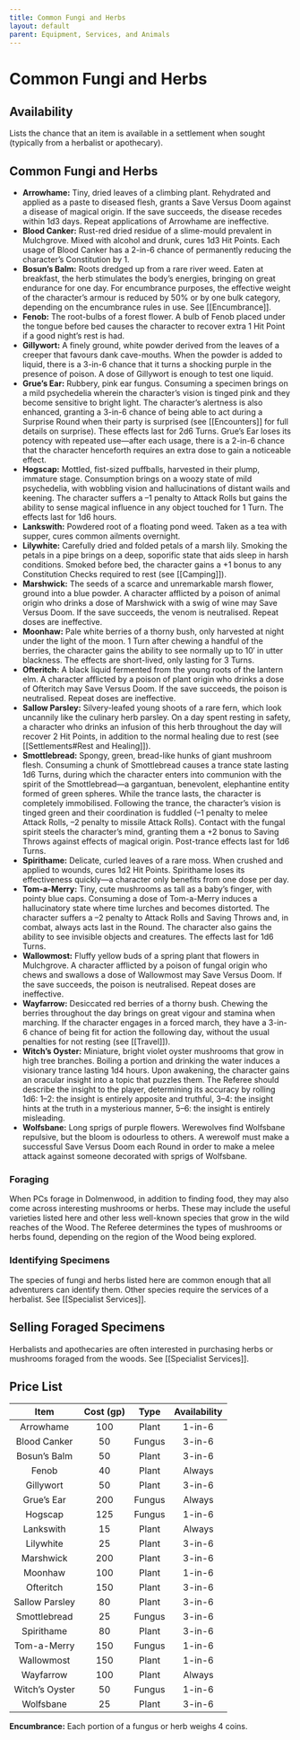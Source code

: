 ```yaml
---
title: Common Fungi and Herbs
layout: default
parent: Equipment, Services, and Animals
---
```


# Common Fungi and Herbs 

## Availability 

Lists the chance that an item is available in a settlement when sought (typically from a herbalist or apothecary).

## Common Fungi and Herbs 

  - **Arrowhame:** Tiny, dried leaves of a climbing plant. Rehydrated and applied as a paste to diseased flesh, grants a Save Versus Doom against a disease of magical origin. If the save succeeds, the disease recedes within 1d3 days. Repeat applications of Arrowhame are ineffective.
  - **Blood Canker:** Rust-red dried residue of a slime-mould prevalent in Mulchgrove. Mixed with alcohol and drunk, cures 1d3 Hit Points. Each usage of Blood Canker has a 2-in-6 chance of permanently reducing the character’s Constitution by 1.
  - **Bosun’s Balm:** Roots dredged up from a rare river weed. Eaten at breakfast, the herb stimulates the body’s energies, bringing on great endurance for one day. For encumbrance purposes, the effective weight of the character’s armour is reduced by 50% or by one bulk category, depending on the encumbrance rules in use. See [[Encumbrance]].
  - **Fenob:** The root-bulbs of a forest flower. A bulb of Fenob placed under the tongue before bed causes the character to recover extra 1 Hit Point if a good night’s rest is had.
  - **Gillywort:** A finely ground, white powder derived from the leaves of a creeper that favours dank cave-mouths. When the powder is added to liquid, there is a 3-in-6 chance that it turns a shocking purple in the presence of poison. A dose of Gillywort is enough to test one liquid.
  - **Grue’s Ear:** Rubbery, pink ear fungus. Consuming a specimen brings on a mild psychedelia wherein the character’s vision is tinged pink and they become sensitive to bright light. The character’s alertness is also enhanced, granting a 3-in-6 chance of being able to act during a Surprise Round when their party is surprised (see [[Encounters]] for full details on surprise). These effects last for 2d6 Turns. Grue’s Ear loses its potency with repeated use—after each usage, there is a 2-in-6 chance that the character henceforth requires an extra dose to gain a noticeable effect.
  - **Hogscap:** Mottled, fist-sized puffballs, harvested in their plump, immature stage. Consumption brings on a woozy state of mild psychedelia, with wobbling vision and hallucinations of distant wails and keening. The character suffers a –1 penalty to Attack Rolls but gains the ability to sense magical influence in any object touched for 1 Turn. The effects last for 1d6 hours.
  - **Lankswith:** Powdered root of a floating pond weed. Taken as a tea with supper, cures common ailments overnight.
  - **Lilywhite:** Carefully dried and folded petals of a marsh lily. Smoking the petals in a pipe brings on a deep, soporific state that aids sleep in harsh conditions. Smoked before bed, the character gains a +1 bonus to any Constitution Checks required to rest (see [[Camping]]).
  - **Marshwick:** The seeds of a scarce and unremarkable marsh flower, ground into a blue powder. A character afflicted by a poison of animal origin who drinks a dose of Marshwick with a swig of wine may Save Versus Doom. If the save succeeds, the venom is neutralised. Repeat doses are ineffective.
  - **Moonhaw:** Pale white berries of a thorny bush, only harvested at night under the light of the moon. 1 Turn after chewing a handful of the berries, the character gains the ability to see normally up to 10′ in utter blackness. The effects are short-lived, only lasting for 3 Turns.
  - **Ofteritch:** A black liquid fermented from the young roots of the lantern elm. A character afflicted by a poison of plant origin who drinks a dose of Ofteritch may Save Versus Doom. If the save succeeds, the poison is neutralised. Repeat doses are ineffective.
  - **Sallow Parsley:** Silvery-leafed young shoots of a rare fern, which look uncannily like the culinary herb parsley. On a day spent resting in safety, a character who drinks an infusion of this herb throughout the day will recover 2 Hit Points, in addition to the normal healing due to rest (see [[Settlements#Rest and Healing]]).
  - **Smottlebread:** Spongy, green, bread-like hunks of giant mushroom flesh. Consuming a chunk of Smottlebread causes a trance state lasting 1d6 Turns, during which the character enters into communion with the spirit of the Smottlebread—a gargantuan, benevolent, elephantine entity formed of green spheres. While the trance lasts, the character is completely immobilised. Following the trance, the character’s vision is tinged green and their coordination is fuddled (–1 penalty to melee Attack Rolls, –2 penalty to missile Attack Rolls). Contact with the fungal spirit steels the character’s mind, granting them a +2 bonus to Saving Throws against effects of magical origin. Post-trance effects last for 1d6 Turns.
  - **Spirithame:** Delicate, curled leaves of a rare moss. When crushed and applied to wounds, cures 1d2 Hit Points. Spirithame loses its effectiveness quickly—a character only benefits from one dose per day.
  - **Tom-a-Merry:** Tiny, cute mushrooms as tall as a baby’s finger, with pointy blue caps. Consuming a dose of Tom-a-Merry induces a hallucinatory state where time lurches and becomes distorted. The character suffers a –2 penalty to Attack Rolls and Saving Throws and, in combat, always acts last in the Round. The character also gains the ability to see invisible objects and creatures. The effects last for 1d6 Turns.
  - **Wallowmost:** Fluffy yellow buds of a spring plant that flowers in Mulchgrove. A character afflicted by a poison of fungal origin who chews and swallows a dose of Wallowmost may Save Versus Doom. If the save succeeds, the poison is neutralised. Repeat doses are ineffective.
  - **Wayfarrow:** Desiccated red berries of a thorny bush. Chewing the berries throughout the day brings on great vigour and stamina when marching. If the character engages in a forced march, they have a 3-in-6 chance of being fit for action the following day, without the usual penalties for not resting (see [[Travel]]).
  - **Witch’s Oyster:** Miniature, bright violet oyster mushrooms that grow in high tree branches. Boiling a portion and drinking the water induces a visionary trance lasting 1d4 hours. Upon awakening, the character gains an oracular insight into a topic that puzzles them. The Referee should describe the insight to the player, determining its accuracy by rolling 1d6: 1–2: the insight is entirely apposite and truthful, 3–4: the insight hints at the truth in a mysterious manner, 5–6: the insight is entirely misleading.
  - **Wolfsbane:** Long sprigs of purple flowers. Werewolves find Wolfsbane repulsive, but the bloom is odourless to others. A werewolf must make a successful Save Versus Doom each Round in order to make a melee attack against someone decorated with sprigs of Wolfsbane.

### Foraging 

When PCs forage in Dolmenwood, in addition to finding food, they may also come across interesting mushrooms or herbs. These may include the useful varieties listed here and other less well-known species that grow in the wild reaches of the Wood. The Referee determines the types of mushrooms or herbs found, depending on the region of the Wood being explored.

### Identifying Specimens 

The species of fungi and herbs listed here are common enough that all adventurers can identify them. Other species require the services of a herbalist. See [[Specialist Services]].

## Selling Foraged Specimens 

Herbalists and apothecaries are often interested in purchasing herbs or mushrooms foraged from the woods. See [[Specialist Services]].

## Price List 

| Item | Cost (gp) | Type | Availability |
| :---: | :---: | :---: | :---: |
| Arrowhame | 100 | Plant | 1-in-6 |
| Blood Canker | 50 | Fungus | 3-in-6 |
| Bosun’s Balm | 50 | Plant | 3-in-6 |
| Fenob | 40 | Plant | Always |
| Gillywort | 50 | Plant | 3-in-6 |
| Grue’s Ear | 200 | Fungus | Always |
| Hogscap | 125 | Fungus | 1-in-6 |
| Lankswith | 15 | Plant | Always |
| Lilywhite | 25 | Plant | 3-in-6 |
| Marshwick | 200 | Plant | 3-in-6 |
| Moonhaw | 100 | Plant | 1-in-6 |
| Ofteritch | 150 | Plant | 3-in-6 |
| Sallow Parsley | 80 | Plant | 3-in-6 |
| Smottlebread | 25 | Fungus | 3-in-6 |
| Spirithame | 80 | Plant | 3-in-6 |
| Tom-a-Merry | 150 | Fungus | 1-in-6 |
| Wallowmost | 150 | Plant | 1-in-6 |
| Wayfarrow | 100 | Plant | Always |
| Witch’s Oyster | 50 | Fungus | 1-in-6 |
| Wolfsbane | 25 | Plant | 3-in-6 |

**Encumbrance:** Each portion of a fungus or herb weighs 4 coins.